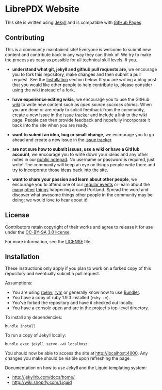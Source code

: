 # LibrePDX Website

This site is written using [Jekyll](http://jekyllrb.com/) and is compatible
with [GitHub Pages](http://pages.github.com/).


## Contributing
This is a community maintained site! Everyone is welcome to submit new
content and contribute back in any way they can think of. We try to
make the process as easy as possible for all technical skill levels.
If you...

* **understand what git, jekyll and github pull requests are**, we encourage
  you to fork this repository, make changes and then submit a pull request.
  See the [Installation](#installation) section below. If you are writing a
  blog post that you would like other people to help contribute to, please
  consider using the wiki instead of a fork.

* **have experience editing wikis**, we encourage you to use the GitHub
  [wiki](https://github.com/LibrePDX/librepdx.org/wiki) to write new content
  such as _open source success stories_. When you are done or are ready to
  solicit feedback from the community, create a new issue in the
  [issue tracker](https://github.com/LibrePDX/librepdx.org/issues) and
  include a link to the wiki page. People can then provide feedback and
  hopefully incorporate it back into the site when you are ready.

* **want to submit an idea, bug or small change**, we encourage you to go
  ahead and create a new issue in the
  [issue tracker](https://github.com/LibrePDX/librepdx.org/issues).

* **are not sure how to submit issues, use a wiki or have a GitHub account**,
  we encourage you to write down your ideas and any other notes in our
  [public notepad](https://notes.typo3.org/p/LibrePDX_Website). No username
  or password is required, just write! The community will keep an eye on things
  people write there and try to incorporate those ideas back into the site.

* **want to share your passion and learn about other people**, we encourage you
  to attend one of our [regular events](http://calagator.org/events/search?tag=librepdx)
  or learn about the [many](http://calagator.org/events)
  [other](http://portland.activatehub.org/) [things](http://epdx.org/resources)
  happening around Portland. Spread the word and discover what awesome things
  other people in the community may be doing; we would love to hear about it!


## License
Contributors retain copyright of their works and agree to release it for use
under the [CC-BY-SA 3.0 license](http://creativecommons.org/licenses/by-sa/3.0/us/).

For more information, see the [LICENSE](LICENSE) file.


## Installation
These instructions only apply if you plan to work on a forked copy of this
repository and eventually submit a pull request.

Assumptions:

* You are using [rbenv](https://github.com/sstephenson/rbenv),
  [rvm](https://rvm.io/) or generally know how to use
  [Bundler](http://bundler.io/).
* You have a copy of ruby 1.9.3 installed (`ruby -v`).
* You've forked the repository and have it checked out locally.
* You have a console open and are in the project's top-level directory.

To install any dependencies:
```plain
bundle install
```

To run a copy of Jekyll locally:

```plain
bundle exec jekyll serve -wH localhost
```

You should now be able to access the site at [http://localhost:4000](http://localhost:4000).
Any changes you make should be visible upon refreshing the page.

Documentation on how to use Jekyll and the Liquid templating system:

* http://jekyllrb.com/docs/home/
* http://wiki.shopify.com/Liquid
